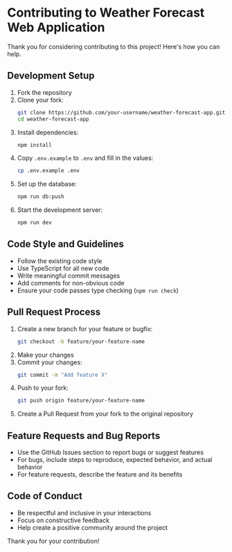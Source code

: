 # Contributing to Weather Forecast Web Application

Thank you for considering contributing to this project! Here's how you can help.

## Development Setup

1. Fork the repository
2. Clone your fork:
   ```bash
   git clone https://github.com/your-username/weather-forecast-app.git
   cd weather-forecast-app
   ```
3. Install dependencies:
   ```bash
   npm install
   ```
4. Copy `.env.example` to `.env` and fill in the values:
   ```bash
   cp .env.example .env
   ```
5. Set up the database:
   ```bash
   npm run db:push
   ```
6. Start the development server:
   ```bash
   npm run dev
   ```

## Code Style and Guidelines

- Follow the existing code style
- Use TypeScript for all new code
- Write meaningful commit messages
- Add comments for non-obvious code
- Ensure your code passes type checking (`npm run check`)

## Pull Request Process

1. Create a new branch for your feature or bugfix:
   ```bash
   git checkout -b feature/your-feature-name
   ```
2. Make your changes
3. Commit your changes:
   ```bash
   git commit -m "Add feature X" 
   ```
4. Push to your fork:
   ```bash
   git push origin feature/your-feature-name
   ```
5. Create a Pull Request from your fork to the original repository

## Feature Requests and Bug Reports

- Use the GitHub Issues section to report bugs or suggest features
- For bugs, include steps to reproduce, expected behavior, and actual behavior
- For feature requests, describe the feature and its benefits

## Code of Conduct

- Be respectful and inclusive in your interactions
- Focus on constructive feedback
- Help create a positive community around the project

Thank you for your contribution!